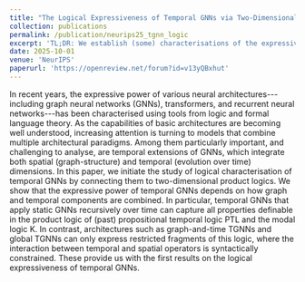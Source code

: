 ```yaml
---
title: "The Logical Expressiveness of Temporal GNNs via Two-Dimensional Product Logics"
collection: publications
permalink: /publication/neurips25_tgnn_logic
excerpt: 'TL;DR: We establish (some) characterisations of the expressive capabilities of different TGNN models based on product logics.'
date: 2025-10-01
venue: 'NeurIPS'
paperurl: 'https://openreview.net/forum?id=v13yQBxhut'
---
```


In recent years, the expressive power of various neural architectures---including graph neural networks (GNNs), transformers, and recurrent neural networks---has been characterised using tools from logic and formal language theory. As the capabilities of basic architectures are becoming well understood, increasing attention is turning to models that combine multiple architectural paradigms. Among them particularly important, and challenging to analyse, are temporal extensions of GNNs, which integrate both spatial (graph-structure) and temporal (evolution over time) dimensions. In this paper, we initiate the study of logical characterisation of temporal GNNs by connecting them to two-dimensional product logics. We show that the expressive power of temporal GNNs depends on how graph and temporal components are combined. In particular, temporal GNNs that apply static GNNs recursively over time can capture all properties definable in the product logic of (past) propositional temporal logic PTL and the modal logic K. In contrast, architectures such as graph-and-time TGNNs and global TGNNs can only express restricted fragments of this  logic, where the interaction between temporal and spatial operators is syntactically constrained. These provide us with the first results on the logical expressiveness of temporal GNNs.

